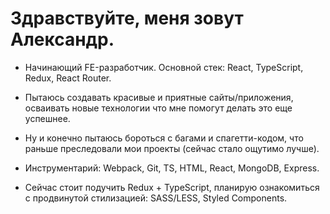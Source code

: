 # Здравствуйте, меня зовут Александр.

- Начинающий FE-разработчик. Основной стек: React, TypeScript, Redux, React Router.

- Пытаюсь создавать красивые и приятные сайты/приложения, осваивать новые технологии что мне помогут делать это еще успешнее.

- Ну и конечно пытаюсь бороться с багами и спагетти-кодом, что раньше преследовали мои проекты (сейчас стало ощутимо лучше).

- Инструментарий: Webpack, Git, TS, HTML, React, MongoDB, Express.

- Сейчас стоит подучить Redux + TypeScript, планирую ознакомиться с продвинутой стилизацией:  SASS/LESS, Styled Components.

